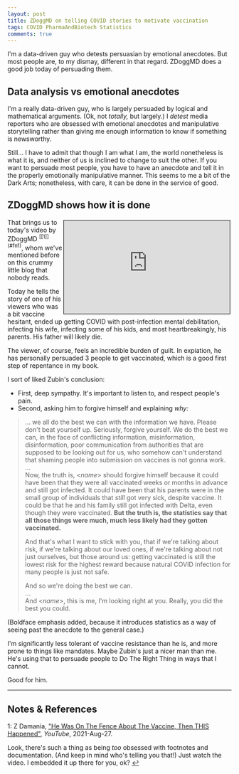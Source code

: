 ```yaml
---
layout: post
title: ZDoggMD on telling COVID stories to motivate vaccination
tags: COVID PharmaAndBiotech Statistics 
comments: true
---
```


I'm a data-driven guy who detests persuasian by emotional anecdotes.  But most people are,
to my dismay, different in that regard.  ZDoggMD does a good job today of persuading
them.  

## Data analysis vs emotional anecdotes  

I'm a really data-driven guy, who is largely persuaded by logical and mathematical
arguments.  (Ok, not _totally,_ but largely.)  I _detest_ media reporters who are obsessed
with emotional anecdotes and manipulative storytelling rather than giving me enough
information to know if something is newsworthy.  

Still&hellip; I have to admit that though I am what I am, the world nonetheless is what it
is, and neither of us is inclined to change to suit the other.  If you want to persuade
most people, you have to have an anecdote and tell it in the properly emotionally
manipulative manner.  This seems to me a bit of the Dark Arts; nonetheless, with care, it
can be done in the service of good.  


## ZDoggMD shows how it is done  

<iframe width="373" height="210" src="https://www.youtube.com/embed/Xx30E9Bi-C8" allow="accelerometer; encrypted-media; gyroscope; picture-in-picture" allowfullscreen style="float: right; margin: 3px 3px 3px 3px; border: 1px solid #000000;"></iframe>
That brings us to today's video by ZDoggMD <sup id="fn1a">[[1]](#fn1)</sup>, whom we've
mentioned before on this crummy little blog that nobody reads.  

Today he tells the story of one of his viewers who was a bit vaccine hesitant, ended up
getting COVID with post-infection mental debilitation, infecting his wife, infecting some
of his kids, and most heartbreakingly, his parents.  His father will likely die.  

The viewer, of course, feels an incredible burden of guilt.  In expiation, he has
personally persuaded 3 people to get vaccinated, which is a good first step of repentance
in my book.  

I sort of liked Zubin's conclusion:  
- First, deep sympathy.  It's important to listen to, and respect people's pain.  
- Second, asking him to forgive himself and explaining _why:_  
> &hellip; we all do the best we can with the information we have.  Please don't beat
> yourself up.  Seriously, forgive yourself.  We do the best we can, in the face of
> conflicting information, misinformation, disinformation, poor communication from
> authorities that are supposed to be looking out for us, who somehow can't understand
> that shaming people into submission on vaccines is not gonna work.  
> &hellip;  
> Now, the truth is, &lt;_name_&gt; should forgive himself because it could have been that
> they were all vaccinated weeks or months in advance and still got infected.  It could
> have been that his parents were in the small group of individuals that _still_ got very
> sick, despite vaccine.  It could be that he and his family still got infected with
> Delta, even though they were vaccinated.  __But the truth is, the statistics say that
> all those things were much, much less likely had they gotten vaccinated.__
>  
> And that's what I want to stick with you, that if we're talking about risk, if we're
> talking about our loved ones, if we're talking about not just ourselves, but those
> around us: getting vaccinated is still the lowest risk for the highest reward because
> natural COVID infection for many people is just not safe.  
>  
> And so we're doing the best we can.  
> &hellip;  
> And &lt;_name_&gt;, this is me, I'm looking right at you.  Really, you did the best you
> could.  

(Boldface emphasis added, because it introduces statistics as a way of seeing past the
anecdote to the general case.)  

I'm significantly less tolerant of vaccine resistance than he is, and more prone to
things like mandates.  Maybe Zubin's just a nicer man than me.  He's using that to
persuade people to Do The Right Thing in ways that I cannot.  

Good for him.  

---

## Notes &amp; References  

<!--
<sup id="fn1a">[[1]](#fn1)</sup>
<a id="fn1">1</a>: [↩](#fn1a)  
-->

<a id="fn1">1</a>: Z Damania, ["He Was On The Fence About The Vaccine, Then THIS Happened"](https://www.youtube.com/watch?v=Xx30E9Bi-C8), _YouTube_, 2021-Aug-27.  

Look, there's such a thing as being _too_ obsessed with footnotes and documentation.  (And keep in mind who's telling you that!)  Just watch the video.  I embedded it up there for you, ok? [↩](#fn1a)  
